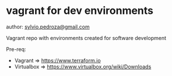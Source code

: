 # vagrant for dev environments
author: sylvio.pedroza@gmail.com

Vagrant repo with environments created for software development

Pre-req:
- Vagrant => https://www.terraform.io
- Virtualbox =>  https://www.virtualbox.org/wiki/Downloads
